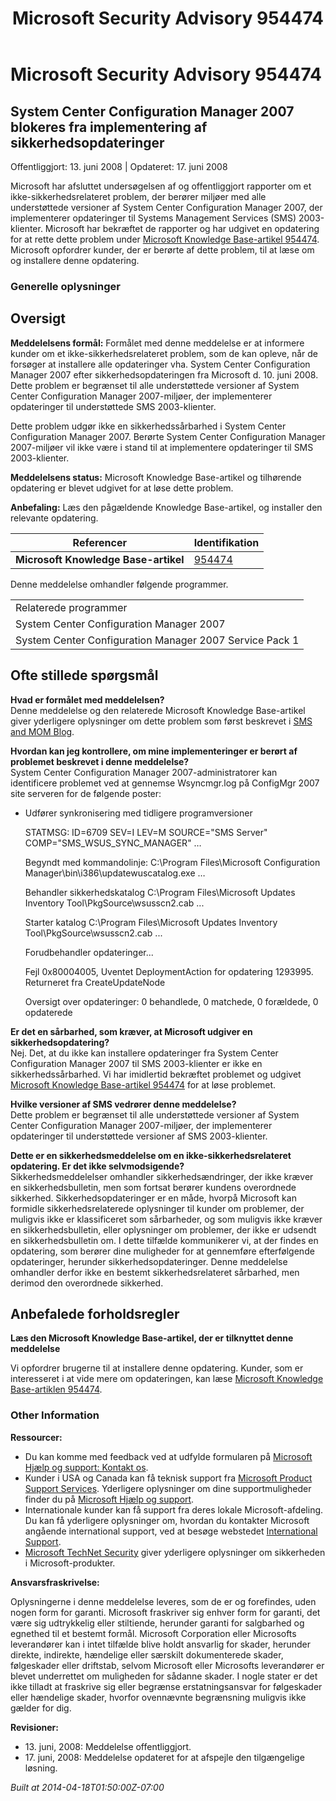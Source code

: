 ﻿---
title: Microsoft Security Advisory 954474
TOCTitle: "954474"
ms:assetid: "954474"
ms:mtpsurl: https://technet.microsoft.com/da-DK/library/954474(v=Security.10)
ms:contentKeyID: 61223896
ms.date: 04/18/2014
mtps_version: v=Security.10
ms.translationtype: HT
---

# Microsoft Security Advisory 954474

## System Center Configuration Manager 2007 blokeres fra implementering af sikkerhedsopdateringer

Offentliggjort: 13. juni 2008 | Opdateret: 17. juni 2008

Microsoft har afsluttet undersøgelsen af og offentliggjort rapporter om et ikke-sikkerhedsrelateret problem, der berører miljøer med alle understøttede versioner af System Center Configuration Manager 2007, der implementerer opdateringer til Systems Management Services (SMS) 2003-klienter. Microsoft har bekræftet de rapporter og har udgivet en opdatering for at rette dette problem under [Microsoft Knowledge Base-artikel 954474](http://support.microsoft.com/kb/954474). Microsoft opfordrer kunder, der er berørte af dette problem, til at læse om og installere denne opdatering.

### Generelle oplysninger

## Oversigt

**Meddelelsens formål:** Formålet med denne meddelelse er at informere kunder om et ikke-sikkerhedsrelateret problem, som de kan opleve, når de forsøger at installere alle opdateringer vha. System Center Configuration Manager 2007 efter sikkerhedsopdateringen fra Microsoft d. 10. juni 2008. Dette problem er begrænset til alle understøttede versioner af System Center Configuration Manager 2007-miljøer, der implementerer opdateringer til understøttede SMS 2003-klienter.

Dette problem udgør ikke en sikkerhedssårbarhed i System Center Configuration Manager 2007. Berørte System Center Configuration Manager 2007-miljøer vil ikke være i stand til at implementere opdateringer til SMS 2003-klienter.

**Meddelelsens status:** Microsoft Knowledge Base-artikel og tilhørende opdatering er blevet udgivet for at løse dette problem.

**Anbefaling:** Læs den pågældende Knowledge Base-artikel, og installer den relevante opdatering.

<table>
<thead>
<tr class="header">
<th>Referencer</th>
<th>Identifikation</th>
</tr>
</thead>
<tbody>
<tr class="odd">
<td><strong>Microsoft Knowledge Base-artikel</strong></td>
<td><a href="http://support.microsoft.com/kb/954474">954474</a></td>
</tr>
</tbody>
</table>


Denne meddelelse omhandler følgende programmer.

<table>
<tbody>
<tr class="odd">
<td>Relaterede programmer</td>
</tr>
<tr class="even">
<td>System Center Configuration Manager 2007</td>
</tr>
<tr class="odd">
<td>System Center Configuration Manager 2007 Service Pack 1</td>
</tr>
</tbody>
</table>


## Ofte stillede spørgsmål

**Hvad er formålet med meddelelsen?**  
Denne meddelelse og den relaterede Microsoft Knowledge Base-artikel giver yderligere oplysninger om dette problem som først beskrevet i [SMS and MOM Blog](http://blogs.technet.com/smsandmom/archive/2008/06/12/wsus-offline-scan-catalog-fails-to-sync-on-configmgr-2007.aspx).

**Hvordan kan jeg kontrollere, om mine implementeringer er berørt af problemet beskrevet i denne meddelelse?**  
System Center Configuration Manager 2007-administratorer kan identificere problemet ved at gennemse Wsyncmgr.log på ConfigMgr 2007 site serveren for de følgende poster:

  - Udfører synkronisering med tidligere programversioner  
      
    STATMSG: ID=6709 SEV=I LEV=M SOURCE="SMS Server" COMP="SMS\_WSUS\_SYNC\_MANAGER" …  
      
    Begyndt med kommandolinje: C:\\Program Files\\Microsoft Configuration Manager\\bin\\i386\\updatewuscatalog.exe …  
      
    Behandler sikkerhedskatalog C:\\Program Files\\Microsoft Updates Inventory Tool\\PkgSource\\wsusscn2.cab ...  
      
    Starter katalog C:\\Program Files\\Microsoft Updates Inventory Tool\\PkgSource\\wsusscn2.cab ...  
      
    Forudbehandler opdateringer...  
      
    Fejl 0x80004005, Uventet DeploymentAction for opdatering 1293995. Returneret fra CreateUpdateNode  
      
    Oversigt over opdateringer: 0 behandlede, 0 matchede, 0 forældede, 0 opdaterede

**Er det en sårbarhed, som kræver, at Microsoft udgiver en sikkerhedsopdatering?**  
Nej. Det, at du ikke kan installere opdateringer fra System Center Configuration Manager 2007 til SMS 2003-klienter er ikke en sikkerhedssårbarhed. Vi har imidlertid bekræftet problemet og udgivet [Microsoft Knowledge Base-artikel 954474](http://support.microsoft.com/kb/954474) for at løse problemet.

**Hvilke versioner af SMS vedrører denne meddelelse?**  
Dette problem er begrænset til alle understøttede versioner af System Center Configuration Manager 2007-miljøer, der implementerer opdateringer til understøttede versioner af SMS 2003-klienter.

**Dette er en sikkerhedsmeddelelse om en ikke-sikkerhedsrelateret opdatering. Er det ikke selvmodsigende?**  
Sikkerhedsmeddelelser omhandler sikkerhedsændringer, der ikke kræver en sikkerhedsbulletin, men som fortsat berører kundens overordnede sikkerhed. Sikkerhedsopdateringer er en måde, hvorpå Microsoft kan formidle sikkerhedsrelaterede oplysninger til kunder om problemer, der muligvis ikke er klassificeret som sårbarheder, og som muligvis ikke kræver en sikkerhedsbulletin, eller oplysninger om problemer, der ikke er udsendt en sikkerhedsbulletin om. I dette tilfælde kommunikerer vi, at der findes en opdatering, som berører dine muligheder for at gennemføre efterfølgende opdateringer, herunder sikkerhedsopdateringer. Denne meddelelse omhandler derfor ikke en bestemt sikkerhedsrelateret sårbarhed, men derimod den overordnede sikkerhed.

## Anbefalede forholdsregler

**Læs den Microsoft Knowledge Base-artikel, der er tilknyttet denne meddelelse**

Vi opfordrer brugerne til at installere denne opdatering. Kunder, som er interesseret i at vide mere om opdateringen, kan læse [Microsoft Knowledge Base-artiklen 954474](http://support.microsoft.com/kb/954474).

### Other Information

**Ressourcer:**

  - Du kan komme med feedback ved at udfylde formularen på [Microsoft Hjælp og support: Kontakt os](https://support.microsoft.com/common/survey.aspx?scid=sw;en;1257&amp;showpage=1&amp;ws=technet&amp;sd=tech).
  - Kunder i USA og Canada kan få teknisk support fra [Microsoft Product Support Services](http://go.microsoft.com/fwlink/?linkid=21131). Yderligere oplysninger om dine supportmuligheder finder du på [Microsoft Hjælp og support](http://support.microsoft.com/).
  - Internationale kunder kan få support fra deres lokale Microsoft-afdeling. Du kan få yderligere oplysninger om, hvordan du kontakter Microsoft angående international support, ved at besøge webstedet [International Support](http://go.microsoft.com/fwlink/?linkid=21155).
  - [Microsoft TechNet Security](http://go.microsoft.com/fwlink/?linkid=21132) giver yderligere oplysninger om sikkerheden i Microsoft-produkter.

**Ansvarsfraskrivelse:**

Oplysningerne i denne meddelelse leveres, som de er og forefindes, uden nogen form for garanti. Microsoft fraskriver sig enhver form for garanti, det være sig udtrykkelig eller stiltiende, herunder garanti for salgbarhed og egnethed til et bestemt formål. Microsoft Corporation eller Microsofts leverandører kan i intet tilfælde blive holdt ansvarlig for skader, herunder direkte, indirekte, hændelige eller særskilt dokumenterede skader, følgeskader eller driftstab, selvom Microsoft eller Microsofts leverandører er blevet underrettet om muligheden for sådanne skader. I nogle stater er det ikke tilladt at fraskrive sig eller begrænse erstatningsansvar for følgeskader eller hændelige skader, hvorfor ovennævnte begrænsning muligvis ikke gælder for dig.

**Revisioner:**

  - 13\. juni, 2008: Meddelelse offentliggjort.
  - 17\. juni, 2008: Meddelelse opdateret for at afspejle den tilgængelige løsning.

*Built at 2014-04-18T01:50:00Z-07:00*

